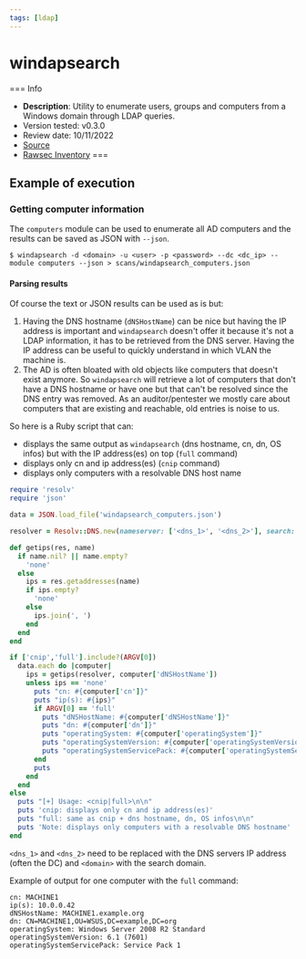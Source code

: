 ```yaml
---
tags: [ldap]
---
```

# windapsearch

=== Info
- **Description**: Utility to enumerate users, groups and computers from a Windows domain through LDAP queries.
- Version tested: v0.3.0
- Review date: 10/11/2022
- [Source](https://github.com/ropnop/go-windapsearch)
- [Rawsec Inventory](https://inventory.raw.pm/tools.html#windapsearch)
===

## Example of execution

### Getting computer information

The `computers` module can be used to enumerate all AD computers and the results can be saved as JSON with `--json`.

```
$ windapsearch -d <domain> -u <user> -p <password> --dc <dc_ip> --module computers --json > scans/windapsearch_computers.json
```

#### Parsing results

Of course the text or JSON results can be used as is but:

1. Having the DNS hostname (`dNSHostName`) can be nice but having the IP address is important and `windapsearch` doesn't offer it because it's not a LDAP information, it has to be retrieved from the DNS server. Having the IP address can be useful to quickly understand in which VLAN the machine is.
2. The AD is often bloated with old objects like computers that doesn't exist anymore. So `windapsearch` will retrieve a lot of computers that don't have a DNS hostname or have one but that can't be resolved since the DNS entry was removed. As an auditor/pentester we mostly care about computers that are existing and reachable, old entries is noise to us.

So here is a Ruby script that can:

- displays the same output as `windapsearch` (dns hostname, cn, dn, OS infos) but with the IP address(es) on top (`full` command)
- displays only cn and ip address(es) (`cnip` command)
- displays only computers with a resolvable DNS host name

```ruby
require 'resolv'
require 'json'

data = JSON.load_file('windapsearch_computers.json')

resolver = Resolv::DNS.new(nameserver: ['<dns_1>', '<dns_2>'], search: ['<domain>'], ndots: 1)

def getips(res, name)
  if name.nil? || name.empty?
    'none'
  else
    ips = res.getaddresses(name)
    if ips.empty?
      'none'
    else
      ips.join(', ')
    end
  end
end

if ['cnip','full'].include?(ARGV[0])
  data.each do |computer|
    ips = getips(resolver, computer['dNSHostName'])
    unless ips == 'none'
      puts "cn: #{computer['cn']}"
      puts "ip(s): #{ips}"
      if ARGV[0] == 'full'
        puts "dNSHostName: #{computer['dNSHostName']}"
        puts "dn: #{computer['dn']}"
        puts "operatingSystem: #{computer['operatingSystem']}"
        puts "operatingSystemVersion: #{computer['operatingSystemVersion']}"
        puts "operatingSystemServicePack: #{computer['operatingSystemServicePack']}"
      end
      puts
    end
  end
else
  puts "[+] Usage: <cnip|full>\n\n"
  puts 'cnip: displays only cn and ip address(es)'
  puts "full: same as cnip + dns hostname, dn, OS infos\n\n"
  puts 'Note: displays only computers with a resolvable DNS hostname'
end
```

`<dns_1>` and `<dns_2>` need to be replaced with the DNS servers IP address (often the DC) and `<domain>` with the search domain.

Example of output for one computer with the `full` command:

```
cn: MACHINE1
ip(s): 10.0.0.42
dNSHostName: MACHINE1.example.org
dn: CN=MACHINE1,OU=WSUS,DC=example,DC=org
operatingSystem: Windows Server 2008 R2 Standard
operatingSystemVersion: 6.1 (7601)
operatingSystemServicePack: Service Pack 1
```
